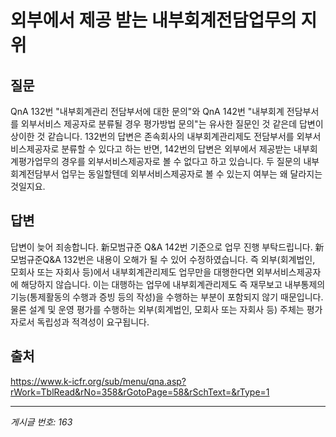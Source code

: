 # 외부에서 제공 받는 내부회계전담업무의 지위

## 질문
QnA 132번 "내부회계관리 전담부서에 대한 문의"와 QnA 142번 "내부회계 전담부서를 외부서비스 제공자로 분류될 경우 평가방법 문의"는 유사한 질문인 것 같은데 답변이 상이한 것 같습니다. 132번의 답변은 존속회사의 내부회계관리제도 전담부서를 외부서비스제공자로 분류할 수 있다고 하는 반면, 142번의 답변은 외부에서 제공받는 내부회계평가업무의 경우를 외부서비스제공자로 볼 수 없다고 하고 있습니다.
두 질문의 내부회계전담부서 업무는 동일할텐데 외부서비스제공자로 볼 수 있는지 여부는 왜 달라지는 것일지요.

## 답변
답변이 늦어 죄송합니다.
新모범규준 Q&A 142번 기준으로 업무 진행 부탁드립니다. 新모범규준Q&A 132번은 내용이 오해가 될 수 있어 수정하였습니다.
즉 외부(회계법인, 모회사 또는 자회사 등)에서 내부회계관리제도 업무만을 대행한다면 외부서비스제공자에 해당하지 않습니다.
이는 대행하는 업무에 내부회계관리제도 즉 재무보고 내부통제의 기능(통제활동의 수행과 증빙 등의 작성)을 수행하는 부분이 포함되지 않기 때문입니다. 물론 설계 및 운영 평가를 수행하는 외부(회계법인, 모회사 또는 자회사 등) 주체는 평가자로서 독립성과 적격성이 요구됩니다.

## 출처
https://www.k-icfr.org/sub/menu/qna.asp?rWork=TblRead&rNo=358&rGotoPage=58&rSchText=&rType=1

---
*게시글 번호: 163*
